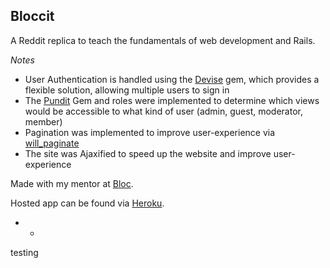 ## Bloccit

A Reddit replica to teach the fundamentals of web development and Rails.

_Notes_

* User Authentication is handled using the [Devise](https://github.com/plataformatec/devise) gem, which provides a flexible solution, allowing multiple users to sign in
* The [Pundit](https://github.com/elabs/pundit) Gem and roles were implemented to determine which views would be accessible to what kind of user (admin, guest, moderator, member)
* Pagination was implemented to improve user-experience via [will_paginate](https://github.com/mislav/will_paginate)
* The site was Ajaxified to speed up the website and improve user-experience

Made with my mentor at [Bloc](http://bloc.io).

Hosted app can be found via [Heroku](https://liz11-bloccit.herokuapp.com/).
* *
testing
